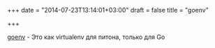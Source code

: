 +++
date = "2014-07-23T13:14:01+03:00"
draft = false
title = "goenv"

+++

<p><a href="https://github.com/crsmithdev/goenv">goenv</a>&nbsp;- Это как&nbsp;virtualenv для питона, только для Go</p>

